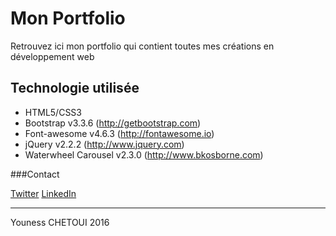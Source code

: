 # Mon Portfolio

Retrouvez ici mon portfolio qui contient toutes mes créations en développement web

## Technologie utilisée

+ HTML5/CSS3
+ Bootstrap v3.3.6 (http://getbootstrap.com)
+ Font-awesome v4.6.3 (http://fontawesome.io)
+ jQuery v2.2.2 (http://www.jquery.com)
+ Waterwheel Carousel v2.3.0 (http://www.bkosborne.com)

###Contact 

[Twitter](https://twitter.com/Youness_Chetoui)
[LinkedIn](https://fr.linkedin.com/in/youness-chetoui-70b296122)

-----------------

Youness CHETOUI 2016
